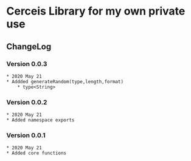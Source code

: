 # Cerceis Library for my own private use

## ChangeLog
### Version 0.0.3
    * 2020 May 21
    * Addded generateRandom(type,length,format)
        * type<String> 
### Version 0.0.2
    * 2020 May 21
    * Added namespace exports
### Version 0.0.1
    * 2020 May 21
    * Added core functions
